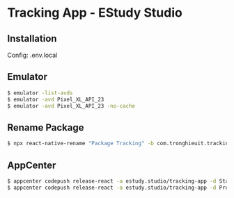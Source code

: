 # Tracking App - EStudy Studio

## Installation

Config: \.env.local

## Emulator

```bash
$ emulator -list-avds
$ emulator -avd Pixel_XL_API_23
$ emulator -avd Pixel_XL_API_23 -no-cache
```

## Rename Package

```bash
$ npx react-native-rename "Package Tracking" -b com.tronghieuit.tracking.delivery
```

## AppCenter

```bash
$ appcenter codepush release-react -a estudy.studio/tracking-app -d Staging
$ appcenter codepush release-react -a estudy.studio/tracking-app -d Production
```
